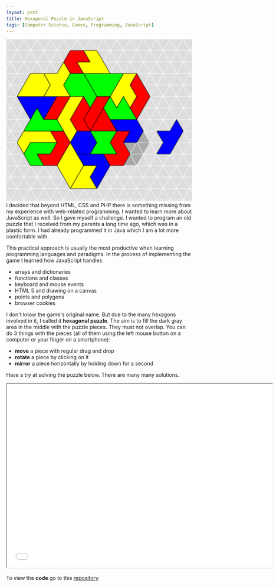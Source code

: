 ```yaml
---
layout: post
title: Hexagonal Puzzle in JavaScript
tags: [Computer Science, Games, Programming, JavaScript]
---
```


<img class="floatleft" src="/images/hexaPuzzleWilliamSolution.png" />
I decided that beyond HTML, CSS and PHP there is something missing from my experience with web-related programming. I wanted to learn more about JavaScript as well. So I gave myself a challenge. I wanted to program an old puzzle that I received from my parents a long time ago, which was in a plastic form. I had already programmed it in Java which I am a lot more comfortable with.

This practical approach is usually the most productive when learning programming languages and paradigms. In the process of implementing the game I learned how JavaScript handles
- arrays and dictionaries
- functions and classes
- keyboard and mouse events
- HTML 5 and drawing on a canvas
- points and polygons
- browser cookies

I don't know the game's original name. But due to the many hexagons involved in it, I called it **hexagonal puzzle**. The aim is to fill the dark gray area in the middle with the puzzle pieces. They must not overlap. You can do 3 things with the pieces (all of them using the left mouse button on a computer or your finger on a smartphone):
- **move** a piece with regular drag and drop
- **rotate** a piece by clicking on it
- **mirror** a piece horizontally by holding down for a second

Have a try at solving the puzzle below. There are many many solutions.

<iframe src="/hexaPuzzle/index.html" style="width:720px; height:500px;"></iframe>

To view the <b>code</b> go to this [repository](https://github.com/wblacoe/wblacoe.github.io/tree/master/hexaPuzzle).
